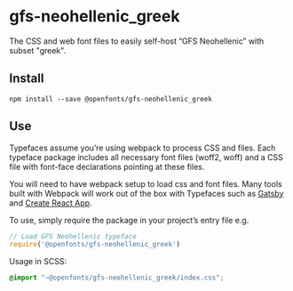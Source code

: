 
# gfs-neohellenic_greek

The CSS and web font files to easily self-host “GFS Neohellenic” with subset "greek".

## Install

`npm install --save @openfonts/gfs-neohellenic_greek`

## Use

Typefaces assume you’re using webpack to process CSS and files. Each typeface
package includes all necessary font files (woff2, woff) and a CSS file with
font-face declarations pointing at these files.

You will need to have webpack setup to load css and font files. Many tools built
with Webpack will work out of the box with Typefaces such as [Gatsby](https://github.com/gatsbyjs/gatsby)
and [Create React App](https://github.com/facebookincubator/create-react-app).

To use, simply require the package in your project’s entry file e.g.

```javascript
// Load GFS Neohellenic typeface
require('@openfonts/gfs-neohellenic_greek')
```

Usage in SCSS:
```scss
@import "~@openfonts/gfs-neohellenic_greek/index.css";
```
